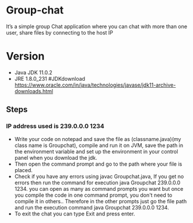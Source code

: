 # Group-chat
 It’s a simple group Chat application where you can chat with more than one user, share files by connecting to the host IP
# Version
 - Java JDK 11.0.2
 - JRE 1.8.0_231
#JDKdownload
https://www.oracle.com/in/java/technologies/javase/jdk11-archive-downloads.html
## Steps
### IP address used is 239.0.0.0 1234
- Write your code on notepad and save the file as (classname.java)(my class name is Groupchat), compile and run it on JVM, save the path in the environment variable and set up the environment in your control panel when you download the jdk.
- Then open the command prompt and go to the path where your file is placed.
- Check if you have any errors using javac Groupchat.java, If you get no errors then run the command for execution java Groupchat 239.0.0.0 1234. you can open as many as command prompts you want but once you compile the code in one command prompt, you don't need to compile it in others.. Therefore in the other prompts just go the file path and run the execution command java Groupchat 239.0.0.0 1234.
- To exit the chat you can type Exit and press enter.
